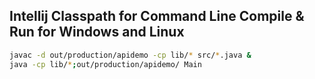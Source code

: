 ## Intellij Classpath for Command Line Compile & Run for Windows and Linux
```sh
javac -d out/production/apidemo -cp lib/* src/*.java &
java -cp lib/*;out/production/apidemo/ Main
```
